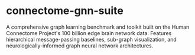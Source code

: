 # connectome-gnn-suite
A comprehensive graph learning benchmark and toolkit built on the Human Connectome Project's 100 billion edge brain network data. Features hierarchical message-passing baselines, sub-graph visualization, and neurologically-informed graph neural network architectures.
